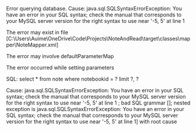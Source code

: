 Error querying database.  Cause: java.sql.SQLSyntaxErrorException: You have an error in 
your SQL syntax; check the manual that corresponds to your MySQL server version for the right syntax to use near '-5, 5' at line 1

The error may exist in file [C:\Users\Auime\OneDrive\Code\Projects\NoteAndRead\target\classes\mapper\NoteMapper.xml]

The error may involve defaultParameterMap

The error occurred while setting parameters

SQL: select * from note where notebookid = ? limit ?, ?

Cause: java.sql.SQLSyntaxErrorException: You have an error in your SQL syntax; check the manual that corresponds to your MySQL server version for the right syntax to use near '-5, 5' at line 1 ; bad SQL grammar []; nested exception is java.sql.SQLSyntaxErrorException: You have an error in your SQL syntax; check the manual that corresponds to your MySQL server version for the right syntax to use near '-5, 5' at line 1] with root cause

